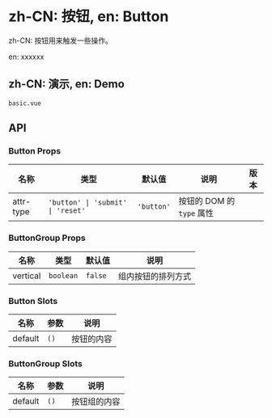 # zh-CN: 按钮, en: Button

zh-CN: 按钮用来触发一些操作。

en: xxxxxx

## zh-CN: 演示, en: Demo

```demo
basic.vue
```

## API

### Button Props

| 名称 | 类型 | 默认值 | 说明 | 版本 |
| --- | --- | --- | --- | --- |
| attr-type | `'button' \| 'submit' \| 'reset'` | `'button'` | 按钮的 DOM 的 `type` 属性 |  |

### ButtonGroup Props

| 名称     | 类型      | 默认值  | 说明               |
| -------- | --------- | ------- | ------------------ |
| vertical | `boolean` | `false` | 组内按钮的排列方式 |

### Button Slots

| 名称    | 参数 | 说明       |
| ------- | ---- | ---------- |
| default | `()` | 按钮的内容 |

### ButtonGroup Slots

| 名称    | 参数 | 说明         |
| ------- | ---- | ------------ |
| default | `()` | 按钮组的内容 |

<!-- anchor:on -->
